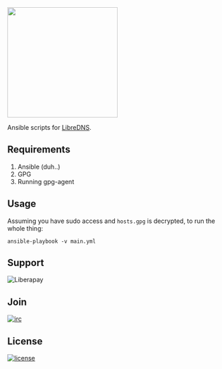 <img src="https://libredns.gr/static/img/libredns.svg" width="250">

Ansible scripts for <a href="https://libredns.gr/">LibreDNS</a>.

## Requirements

1. Ansible (duh..)
2. GPG
3. Running gpg-agent

## Usage

Assuming you have sudo access and `hosts.gpg` is decrypted, to run the whole thing:

```
ansible-playbook -v main.yml
```

## Support

![Liberapay](https://libreops.cc/static/img/liberapay.svg)

## Join

[![irc](https://img.shields.io/badge/Matrix-%23libreops:matrix.org-blue.svg)](https://riot.im/app/#/room/#libreops:matrix.org)

## License

[![license](https://img.shields.io/badge/license-AGPL%203.0-6672D8.svg)](LICENSE)
